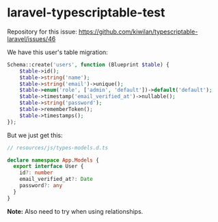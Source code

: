 # laravel-typescriptable-test

Repository for this issue: https://github.com/kiwilan/typescriptable-laravel/issues/46

We have this user's table migration:

```php
Schema::create('users', function (Blueprint $table) {
    $table->id();
    $table->string('name');
    $table->string('email')->unique();
    $table->enum('role', ['admin', 'default'])->default('default');
    $table->timestamp('email_verified_at')->nullable();
    $table->string('password');
    $table->rememberToken();
    $table->timestamps();
});
```

But we just get this:

```ts
// resources/js/types-models.d.ts

declare namespace App.Models {
  export interface User {
    id?: number
    email_verified_at?: Date
    password?: any
  }
}
```

**Note:** Also need to try when using relationships.
